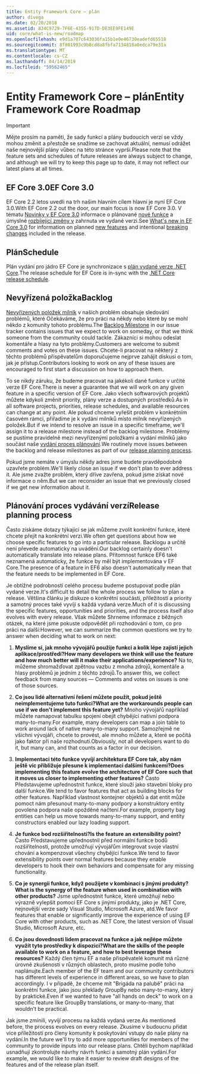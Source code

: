 ```yaml
---
title: Entity Framework Core – plán
author: divega
ms.date: 02/20/2018
ms.assetid: 834C9729-7F6E-4355-917D-DE3EE9FE149E
uid: core/what-is-new/roadmap
ms.openlocfilehash: e9d1a707c643036fa15b1e0e46730eadefd65518
ms.sourcegitcommit: 8f801993c9b8cd8a8fbfa7134818a8edca79e31a
ms.translationtype: MT
ms.contentlocale: cs-CZ
ms.lasthandoff: 04/14/2019
ms.locfileid: "59562465"
---
```

# <a name="entity-framework-core-roadmap"></a><span data-ttu-id="25e17-102">Entity Framework Core – plán</span><span class="sxs-lookup"><span data-stu-id="25e17-102">Entity Framework Core Roadmap</span></span>

> [!IMPORTANT]
> <span data-ttu-id="25e17-103">Mějte prosím na paměti, že sady funkcí a plány budoucích verzí se vždy mohou změnit a přestože se snažíme se zachovat aktuální, nemusí odrážet naše nejnovější plány vůbec na této stránce vyprší.</span><span class="sxs-lookup"><span data-stu-id="25e17-103">Please note that the feature sets and schedules of future releases are always subject to change, and although we will try to keep this page up to date, it may not reflect our latest plans at all times.</span></span>

## <a name="ef-core-30"></a><span data-ttu-id="25e17-104">EF Core 3.0</span><span class="sxs-lookup"><span data-stu-id="25e17-104">EF Core 3.0</span></span>

<span data-ttu-id="25e17-105">EF Core 2.2 letos uvedli na trh našim hlavním cílem hlavní je nyní EF Core 3.0.</span><span class="sxs-lookup"><span data-stu-id="25e17-105">With EF Core 2.2 out the door, our main focus is now EF Core 3.0.</span></span>
<span data-ttu-id="25e17-106">V tématu [Novinky v EF Core 3.0](xref:core/what-is-new/ef-core-3.0/index) informace o plánované [nové funkce](xref:core/what-is-new/ef-core-3.0/features) a úmyslné [rozbíjející změny v](xref:core/what-is-new/ef-core-3.0/breaking-changes) zahrnuta ve vydané verzi.</span><span class="sxs-lookup"><span data-stu-id="25e17-106">See [What's new in EF Core 3.0](xref:core/what-is-new/ef-core-3.0/index) for information on planned [new features](xref:core/what-is-new/ef-core-3.0/features) and intentional [breaking changes](xref:core/what-is-new/ef-core-3.0/breaking-changes) included in the release.</span></span>

## <a name="schedule"></a><span data-ttu-id="25e17-107">Plán</span><span class="sxs-lookup"><span data-stu-id="25e17-107">Schedule</span></span>

<span data-ttu-id="25e17-108">Plán vydání pro jádro EF Core je synchronizace s [plán vydané verze .NET Core](https://github.com/dotnet/core/blob/master/roadmap.md).</span><span class="sxs-lookup"><span data-stu-id="25e17-108">The release schedule for EF Core is in-sync with the [.NET Core release schedule](https://github.com/dotnet/core/blob/master/roadmap.md).</span></span>

## <a name="backlog"></a><span data-ttu-id="25e17-109">Nevyřízená položka</span><span class="sxs-lookup"><span data-stu-id="25e17-109">Backlog</span></span>

<span data-ttu-id="25e17-110">[Nevyřízených položek milník](https://github.com/aspnet/EntityFrameworkCore/issues?q=is%3Aopen+is%3Aissue+milestone%3ABacklog+sort%3Areactions-%2B1-desc) v našich problém obsahuje sledování problémů, které Očekáváme, že pro práci na někdy nebo které by se mohl někdo z komunity tohoto problému.</span><span class="sxs-lookup"><span data-stu-id="25e17-110">The [Backlog Milestone](https://github.com/aspnet/EntityFrameworkCore/issues?q=is%3Aopen+is%3Aissue+milestone%3ABacklog+sort%3Areactions-%2B1-desc) in our issue tracker contains issues that we expect to work on someday, or that we think someone from the community could tackle.</span></span>
<span data-ttu-id="25e17-111">Zákazníci si mohou odeslat komentáře a hlasy na tyto problémy.</span><span class="sxs-lookup"><span data-stu-id="25e17-111">Customers are welcome to submit comments and votes on these issues.</span></span>
<span data-ttu-id="25e17-112">Chcete-li pracovat na některý z těchto problémů přispěvatelům doporučujeme nejprve zahájit diskusi o tom, jak je přístup.</span><span class="sxs-lookup"><span data-stu-id="25e17-112">Contributors looking to work on any of these issues are encouraged to first start a discussion on how to approach them.</span></span>

<span data-ttu-id="25e17-113">To se nikdy záruku, že budeme pracovat na jakékoli dané funkce v určité verze EF Core.</span><span class="sxs-lookup"><span data-stu-id="25e17-113">There is never a guarantee that we will work on any given feature in a specific version of EF Core.</span></span>
<span data-ttu-id="25e17-114">Jako všech softwarových projektů můžete kdykoli změnit priority, plány verze a dostupných prostředků.</span><span class="sxs-lookup"><span data-stu-id="25e17-114">As in all software projects, priorities, release schedules, and available resources can change at any point.</span></span>
<span data-ttu-id="25e17-115">Ale pokud chceme vyřešit problém v konkrétním časovém rámci, přiřadíme je k vydání milníků místo milník nevyřízených položek.</span><span class="sxs-lookup"><span data-stu-id="25e17-115">But if we intend to resolve an issue in a specific timeframe, we'll assign it to a release milestone instead of the backlog milestone.</span></span>
<span data-ttu-id="25e17-116">Problémy se pustíme pravidelně mezi nevyřízenými položkami a vydání milníků jako součást naše [vydání proces plánování](#release-planning-process).</span><span class="sxs-lookup"><span data-stu-id="25e17-116">We routinely move issues between the backlog and release milestones as part of our [release planning process](#release-planning-process).</span></span>

<span data-ttu-id="25e17-117">Pokud jsme nemáte v úmyslu někdy adres jsme budete pravděpodobně uzavřete problém.</span><span class="sxs-lookup"><span data-stu-id="25e17-117">We'll likely close an issue if we don't plan to ever address it.</span></span>
<span data-ttu-id="25e17-118">Ale jsme zvažte problém, který dříve zavřena, pokud jsme získat nové informace o něm.</span><span class="sxs-lookup"><span data-stu-id="25e17-118">But we can reconsider an issue that we previously closed if we get new information about it.</span></span>

## <a name="release-planning-process"></a><span data-ttu-id="25e17-119">Plánování proces vydávání verzí</span><span class="sxs-lookup"><span data-stu-id="25e17-119">Release planning process</span></span>

<span data-ttu-id="25e17-120">Často získáme dotazy týkající se jak můžeme zvolit konkrétní funkce, které chcete přejít na konkrétní verzi.</span><span class="sxs-lookup"><span data-stu-id="25e17-120">We often get questions about how we choose specific features to go into a particular release.</span></span>
<span data-ttu-id="25e17-121">Backlogu a určitě není převede automaticky na uvádění.</span><span class="sxs-lookup"><span data-stu-id="25e17-121">Our backlog certainly doesn't automatically translate into release plans.</span></span>
<span data-ttu-id="25e17-122">Přítomnost funkce EF6 také neznamená automaticky, že funkce by měl být implementována v EF Core.</span><span class="sxs-lookup"><span data-stu-id="25e17-122">The presence of a feature in EF6 also doesn't automatically mean that the feature needs to be implemented in EF Core.</span></span>

<span data-ttu-id="25e17-123">Je obtížné podrobností celého procesu budeme postupovat podle plán vydané verze.</span><span class="sxs-lookup"><span data-stu-id="25e17-123">It's difficult to detail the whole process we follow to plan a release.</span></span>
<span data-ttu-id="25e17-124">Většina článku je diskuze o konkrétní součásti, příležitostí a priority a samotný proces také vyvíjí s každá vydaná verze.</span><span class="sxs-lookup"><span data-stu-id="25e17-124">Much of it is discussing the specific features, opportunities and priorities, and the process itself also evolves with every release.</span></span>
<span data-ttu-id="25e17-125">Však můžete Shrneme informace z běžných otázek, na které jsme pokuste odpovědět při rozhodování o tom, co pro práci na další:</span><span class="sxs-lookup"><span data-stu-id="25e17-125">However, we can summarize the common questions we try to answer when deciding what to work on next:</span></span>

1. <span data-ttu-id="25e17-126">**Myslíme si, jak mnoho vývojářů použije funkci a kolik lépe zajistí jejich aplikace/prostředí?**</span><span class="sxs-lookup"><span data-stu-id="25e17-126">**How many developers we think will use the feature and how much better will it make their applications/experience?**</span></span> <span data-ttu-id="25e17-127">Na to, můžeme shromažďovat zpětnou vazbu z mnoha zdrojů, komentáře a hlasy problémů je jedním z těchto zdrojů.</span><span class="sxs-lookup"><span data-stu-id="25e17-127">To answer this, we collect feedback from many sources — Comments and votes on issues is one of those sources.</span></span>

2. <span data-ttu-id="25e17-128">**Co jsou lidé alternativní řešení můžete použít, pokud ještě neimplementujeme tuto funkci?**</span><span class="sxs-lookup"><span data-stu-id="25e17-128">**What are the workarounds people can use if we don't implement this feature yet?**</span></span> <span data-ttu-id="25e17-129">Mnoho vývojářů například můžete namapovat tabulku spojení obejít chybějící nativní podpora many-to-many.</span><span class="sxs-lookup"><span data-stu-id="25e17-129">For example, many developers can map a join table to work around lack of native many-to-many support.</span></span> <span data-ttu-id="25e17-130">Samozřejmě ne všichni vývojáři, chcete to provést, ale mnoho můžete a, které se počítá jako faktor při naše rozhodnutí.</span><span class="sxs-lookup"><span data-stu-id="25e17-130">Obviously, not all developers want to do it, but many can, and that counts as a factor in our decision.</span></span>

3. <span data-ttu-id="25e17-131">**Implementaci této funkce vyvíjí architektura EF Core tak, aby nám ještě víc přibližuje přesune k implementaci dalšími funkcemi?**</span><span class="sxs-lookup"><span data-stu-id="25e17-131">**Does implementing this feature evolve the architecture of EF Core such that it moves us closer to implementing other features?**</span></span> <span data-ttu-id="25e17-132">Často Představujeme upřednostnit funkce, které slouží jako stavební bloky pro další funkce.</span><span class="sxs-lookup"><span data-stu-id="25e17-132">We tend to favor features that act as building blocks for other features.</span></span> <span data-ttu-id="25e17-133">Například vlastnost kontejner objektů a dat entit může pomoct nám přesunout many-to-many podpory a konstruktory entity povolena podpora naše opožděné načtení.</span><span class="sxs-lookup"><span data-stu-id="25e17-133">For example, property bag entities can help us move towards many-to-many support, and entity constructors enabled our lazy loading support.</span></span>

4. <span data-ttu-id="25e17-134">**Je funkce bod rozšiřitelnosti?**</span><span class="sxs-lookup"><span data-stu-id="25e17-134">**Is the feature an extensibility point?**</span></span> <span data-ttu-id="25e17-135">Často Představujeme upřednostnil před normální funkce bodů rozšiřitelnosti, protože umožňují vývojářům integrovat svoje vlastní chování a kompenzovat všechny chybějící funkce.</span><span class="sxs-lookup"><span data-stu-id="25e17-135">We tend to favor extensibility points over normal features because they enable developers to hook their own behaviors and compensate for any missing functionality.</span></span>

5. <span data-ttu-id="25e17-136">**Co je synergii funkce, když použijete v kombinaci s jinými produkty?**</span><span class="sxs-lookup"><span data-stu-id="25e17-136">**What is the synergy of the feature when used in combination with other products?**</span></span> <span data-ttu-id="25e17-137">Jsme upřednostnit funkce, které umožňují nebo výrazně vylepšit pomocí EF Core s jinými produkty, jako je .NET Core, nejnovější verze sady Visual Studio, Microsoft Azure, atd.</span><span class="sxs-lookup"><span data-stu-id="25e17-137">We favor features that enable or significantly improve the experience of using EF Core with other products, such as .NET Core, the latest version of Visual Studio, Microsoft Azure, etc.</span></span>

6. <span data-ttu-id="25e17-138">**Co jsou dovednosti lidem pracovat na funkce a jak nejlépe můžete využít tyto prostředky k dispozici?**</span><span class="sxs-lookup"><span data-stu-id="25e17-138">**What are the skills of the people available to work on a feature, and how to best leverage these resources?**</span></span> <span data-ttu-id="25e17-139">Každý člen týmu EF a naše přispěvatelé komunit má různé úrovně zkušeností v různých oblastech, proto musíme podle toho naplánujte.</span><span class="sxs-lookup"><span data-stu-id="25e17-139">Each member of the EF team and our community contributors has different levels of experience in different areas, so we have to plan accordingly.</span></span> <span data-ttu-id="25e17-140">I v případě, že chceme mít "Brigáda na palubě" práci na konkrétní funkce, jako jsou překlady GroupBy nebo many-to-many, který by praktické.</span><span class="sxs-lookup"><span data-stu-id="25e17-140">Even if we wanted to have "all hands on deck" to work on a specific feature like GroupBy translations, or many-to-many, that wouldn't be practical.</span></span>

<span data-ttu-id="25e17-141">Jak jsme zmínili, vyvíjí procesu na každá vydaná verze.</span><span class="sxs-lookup"><span data-stu-id="25e17-141">As mentioned before, the process evolves on every release.</span></span>
<span data-ttu-id="25e17-142">Zkusíme v budoucnu přidat více příležitostí pro členy komunity k poskytování vstupy do naše plány na vydání.</span><span class="sxs-lookup"><span data-stu-id="25e17-142">In the future we'll try to add more opportunities for members of the community to provide inputs into our release plans.</span></span>
<span data-ttu-id="25e17-143">Chtěli bychom například usnadňují zkontrolujte návrhy návrh funkcí a samotný plán vydání.</span><span class="sxs-lookup"><span data-stu-id="25e17-143">For example, we would like to make it easier to review draft designs of the features and of the release plan itself.</span></span>
